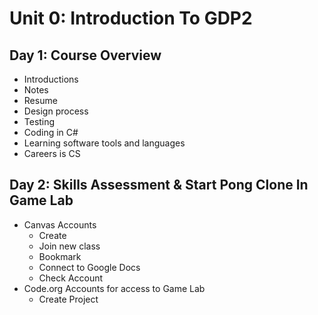 # Unit 0: Introduction To GDP2

## Day 1: Course Overview

* Introductions
* Notes
* Resume
* Design process
* Testing
* Coding in C#
* Learning software tools and languages
* Careers is CS

## Day 2: Skills Assessment & Start Pong Clone In Game Lab

* Canvas Accounts
  - Create
  - Join new class
  - Bookmark
  - Connect to Google Docs
  - Check Account
* Code.org Accounts for access to Game Lab
  - Create Project

